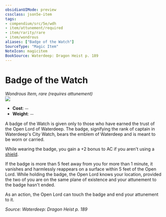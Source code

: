 ```yaml
---
obsidianUIMode: preview
cssclass: json5e-item
tags:
- compendium/src/5e/wdh
- item/attunement/required
- item/rarity/rare
- item/wondrous
aliases: ["Badge of the Watch"]
SourceType: "Magic Item"
NoteIcon: magicitem
BookSource: Waterdeep: Dragon Heist p. 189
---
```

# Badge of the Watch
*Wondrous Item, rare (requires attunement)*  
![](/2-Mechanics/CLI/items/img/badge-of-the-watch.webp#right)  

- **Cost**: ⏤
- **Weight**: ⏤

A badge of the Watch is given only to those who have earned the trust of the Open Lord of Waterdeep. The badge, signifying the rank of captain in Waterdeep's City Watch, bears the emblem of Waterdeep and is meant to be worn or carried.

While wearing the badge, you gain a +2 bonus to AC if you aren't using a [shield](/2-Mechanics/CLI/items/shield.md).

If the badge is more than 5 feet away from you for more than 1 minute, it vanishes and harmlessly reappears on a surface within 5 feet of the Open Lord. While holding the badge, the Open Lord knows your location, provided the two of you are on the same plane of existence and your attunement to the badge hasn't ended.

As an action, the Open Lord can touch the badge and end your attunement to it.

*Source: Waterdeep: Dragon Heist p. 189*